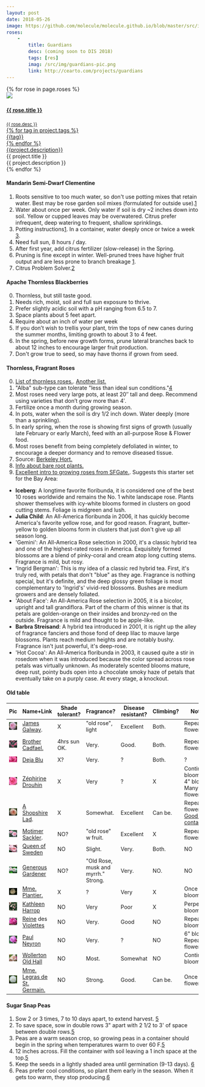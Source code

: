 ```yaml
---
layout: post
date: 2018-05-26
image: https://github.com/molecule/molecule.github.io/blob/master/src/img/roses/thornless-kathleen-harrop.png
roses:
    -
        title: Guardians
        desc: (coming soon to DIS 2018)
        tags: [res]
        imag: /src/img/guardians-pic.png
        link: http://cearto.com/projects/guardians
---
```


<div id='roses'>
{% for rose in page.roses %}
<div class="rose">
  <a href="{{ rose.link }}">
  <div class="project-wrapper">
    <img src="{{ rose.imag }}" class="project-image"/>
    <div class="project-info">
        <h4>{{ rose.title }} </h4>
        <small>{{ rose.desc }}</small>
    </div>
  <div class="project-tags">
    {% for tag in project.tags %} <div class="tag {{tag}}">{{tag}}</div>
    {% endfor %}</div>
  </div>
  <div class="project-description"> {{project.description}} </div>
    </a>
</div>

<div id="project_details">
    <div id="project_details_title">{{ project.title }}</div>
    <div id="project_details_description">{{ project.description }}</div>
</div>
{% endfor %}
</div>

#### Mandarin Semi-Dwarf Clementine
1. Roots sensitive to too much water, so don't use potting mixes that retain water. Best may be rose garden soil mixes (formulated for outside use).[1]
2. Water about once per week. Only water if soil is dry ~2 inches down into soil. Yellow or cupped leaves may be overwatered. Citrus prefer infrequent, deep watering to frequent, shallow sprinklings.
3. Potting instructions[1]. In a container, water deeply once or twice a week [3].
4. Need full sun, 8 hours / day.
5. After first year, add citrus fertilizer (slow-release) in the Spring.
6. Pruning is fine except in winter. Well-pruned trees have higher fruit output and are less prone to branch breakage [1].
7. Citrus Problem Solver.[2]

#### Apache Thornless Blackberries
0. Thornless, but still taste good.
1. Needs rich, moist, soil and full sun exposure to thrive. 
2. Prefer slightly acidic soil with a pH ranging from 6.5 to 7. 
3. Space plants about 5 feet apart.
4. Require about an inch of water per week
5. If you don’t wish to trellis your plant, trim the tops of new canes during the summer months, limiting growth to about 3 to 4 feet.
6. In the spring, before new growth forms, prune lateral branches back to about 12 inches to encourage larger fruit production.
7. Don't grow true to seed, so may have thorns if grown from seed.

#### Thornless, Fragrant Roses
0. [List of thornless roses.](https://www.heirloomroses.com/info/care/roses/thornless-roses/). [Another list.](https://www.davidaustinroses.com/us/specific-planting-situations/thornless-roses?mode=list)
0. "Alba" sub-type can tolerate "less than ideal sun conditions."[4]
0. Most roses need very large pots, at least 20″ tall and deep. Recommend using varieties that don’t grow more than 4′.
0. Fertilize once a month during growing season.
0. In pots, water when the soil is dry 1/2 inch down. Water deeply (more than a sprinkling).
0. In early spring, when the rose is showing first signs of growth (usually late February or early March), feed with an all-purpose Rose & Flower food. 
0. Most roses benefit from being completely defoliated in winter, to encourage a deeper dormancy and to remove diseased tissue. 
0. Source: [Berkeley Hort.](http://berkeleyhort.com/how-to/how-to-grow-roses/)
0. [Info about bare root plants.](https://www.mercurynews.com/2015/02/18/ask-the-garden-coach-bare-root-season/)
1. [Excellent intro to growing roses from SFGate.](https://www.sfgate.com/homeandgarden/article/Roses-for-beginners-3204687.php). Suggests this starter set for the Bay Area:
- **Iceberg**: A longtime favorite floribunda, it is considered one of the best 10 roses worldwide and remains the No. 1 white landscape rose. Plants shower themselves with icy-white blooms formed in clusters on good cutting stems. Foliage is midgreen and lush.
- **Julia Child**: An All-America floribunda in 2006, it has quickly become America's favorite yellow rose, and for good reason. Fragrant, butter-yellow to golden blooms form in clusters that just don't give up all season long.
- 'Gemini': An All-America Rose selection in 2000, it's a classic hybrid tea and one of the highest-rated roses in America. Exquisitely formed blossoms are a blend of pinky-coral and cream atop long cutting stems. Fragrance is mild, but rosy.
- 'Ingrid Bergman': This is my idea of a classic red hybrid tea. First, it's truly red, with petals that don't "blue" as they age. Fragrance is nothing special, but it's definite, and the deep glossy green foliage is most complementary to 'Ingrid's' vivid-red blossoms. Bushes are medium growers and are densely foliated.
- 'About Face': An All-America Rose selection in 2005, it is a bicolor, upright and tall grandiflora. Part of the charm of this winner is that its petals are golden-orange on their insides and bronzy-red on the outside. Fragrance is mild and thought to be apple-like.
- **Barbra Streisand**: A hybrid tea introduced in 2001, it is right up the alley of fragrance fanciers and those fond of deep lilac to mauve large blossoms. Plants reach medium heights and are notably bushy. Fragrance isn't just powerful, it's deep-rose.
- 'Hot Cocoa': An All-America floribunda in 2003, it caused quite a stir in rosedom when it was introduced because the color spread across rose petals was virtually unknown. As moderately scented blooms mature, deep rust, pointy buds open into a chocolate smoky haze of petals that eventually take on a purply case. At every stage, a knockout.

<h4> Old table </h4>

|Pic|Name+Link|Shade tolerant?|Fragrance?|Disease resistant?|Climbing?|Notes|Feelings.|
|:---|---|---|---|---|---|---|-----------|
|<img src="/src/img/roses/thornless-james-galway.png" alt="James Galway roses"/>|[James](https://www.regannursery.com/rose/James-Galway) [Galway](https://www.davidaustinroses.com/us/james-galway-english-climbing-rose).|X|"old rose", light|Excellent|Both.|Repeat flowering.|Scent?|
|<img src="/src/img/roses/thornless-brother-cadfael.png" alt="Brother Cadfael roses"/>|[Brother](https://www.regannursery.com/rose/Brother-Cadfael) [Cadfael.](https://www.davidaustinroses.com/us/brother-cadfael-shrub-rose)|4hrs sun OK.|Very.|Good.|Both.|Repeat flowering.|Ideal for pots. Scent?|
|<img src="/src/img/roses/thornless-deja-blu.png" alt="Deja Blu roses"/>|[Deja Blu](https://www.regannursery.com/rose/Deja-Blu)|X?|Very.|?|Both.|?|Scent?|
|<img src="/src/img/roses/thornless-zephirine-drouhin.png" alt="Zephirine Douhin roses"/>|[Zéphirine Drouhin](https://www.heirloomroses.com/zephirine-drouhin.html)|X|Very|?|X|Continual blooming. 4" blooms. Many flowers.|Scent?|
|<img src="/src/img/roses/thornless-a-shropshire-lad.png" alt="A Shropshire Lad roses"/>|[A Shopshire Lad](https://www.heirloomroses.com/a-shropshire-lad.html).|X|Somewhat.|Excellent|Can be.|Repeat flowering. [Good in containers!](https://www.davidaustinroses.com/us/a-shropshire-lad-shrub-rose)|Eh.|
|<img src="/src/img/roses/thornless-mortimer-sackler.png" alt="Morimer Sackler roses"/>|[Motimer Sackler](https://www.davidaustinroses.com/us/mortimer-sackler-english-climbing-rose).|NO?|"old rose" w fruit.|Excellent|X|Repeat flowering.|
|<img src="/src/img/roses/thornless-queen-of-sweden.png" alt="Queen of Sweden roses"/>|[Queen of Sweden](https://www.regannursery.com/rose/Queen-of-Sweden)|NO|Slight.|Very.|Both.|NO|Scent?|
|<img src="/src/img/roses/thornless-generous-gardener.png" alt="Generous Gardener roses"/>|[Generous Gardener](https://www.regannursery.com/rose/The-Generous-Gardener)|NO?|"Old Rose, musk and myrrh." Strong.|Very.|NO.|NO|Scent?|
|<img src="/src/img/roses/thornless-mme-plantier.png" alt="Mme. Plantier roses"/>|[Mme. Plantier.](https://www.roguevalleyroses.com/rose/mme-plantier)|X|?|Very|X|Once blooming.|Shape :(|
|<img src="/src/img/roses/thornless-kathleen-harrop.png" alt="Kathleen Harrop roses"/>|[Kathleen Harrop](https://www.davidaustinroses.com/eu/kathleen-harrop)|NO|Very|Poor|X|Perpetual blooming.|<Zephirine Douhin.|
|<img src="/src/img/roses/thornless-reine-des-violettes.png" alt="Reine des Violettes roses"/>|[Reine](https://www.davidaustinroses.com/us/reine-des-violettes-old-rose) des [Violettes](https://www.heirloomroses.com/reine-des-violettes.html)|NO|Very.|Good|NO|Repeat blooming.|Scent?|
|<img src="/src/img/roses/thornless-paul-neyron.png" alt="Paul Neyron roses"/>|[Paul Neyron](https://www.heirloomroses.com/roses/old-garden-roses/hybrid-perpetuals/paul-neyron.html)|NO|Very.|?|NO|6" blooms. Repeat flowering.|Scent?|
|<img src="/src/img/roses/thornless-wollerton-old-hall.png" alt="Wollerton Old Hall roses"/>|[Wollerton Old Hall](https://www.heirloomroses.com/wollerton-old-hall.html)|NO|Most.|Somewhat|NO|Continual blooming.|
|<img src="/src/img/roses/thornless-mme-legras-de-st-germain.png" alt="Mme. Le Gras de St. Germain roses"/>|[Mme. Legras de St. Germain.](https://www.davidaustinroses.com/eu/mme-legras-de-st-germain)|NO|Strong.|Good.|Can be.|Once flowering.|Shape :(|

#### Sugar Snap Peas
1. Sow 2 or 3 times, 7 to 10 days apart, to extend harvest. [5]
2. To save space, sow in double rows 3" apart with 2 1/2 to 3' of space between double rows.[5]
3. Peas are a warm season crop, so growing peas in a container should begin in the spring when temperatures warm to over 60 F.[5]
4. 12 inches across. Fill the container with soil leaving a 1 inch space at the top.[5]
5. Keep the seeds in a lightly shaded area until germination (9-13 days). [6]
6. Peas prefer cool conditions, so plant them early in the season. When it gets too warm, they stop producing.[6]

[1]:https://www.fourwindsgrowers.com/tips-and-advice/growing-dwarf-citrus/in-containers.html
[2]:https://www.fourwindsgrowers.com/tips-and-advice/problem-solver.html
[3]:https://www.fourwindsgrowers.com/growing-essentials/watering-guidelines.html
[4]:https://hedgerowrose.com/rose-gardening/2012/09/06/growing-madame-plantier-or-the-brides-rose/
[5]:https://www.gardeningknowhow.com/edible/vegetables/peas/grow-peas-in-containers.htm
[6]: https://www.thespruce.com/growing-peas-in-container-gardens-848242
